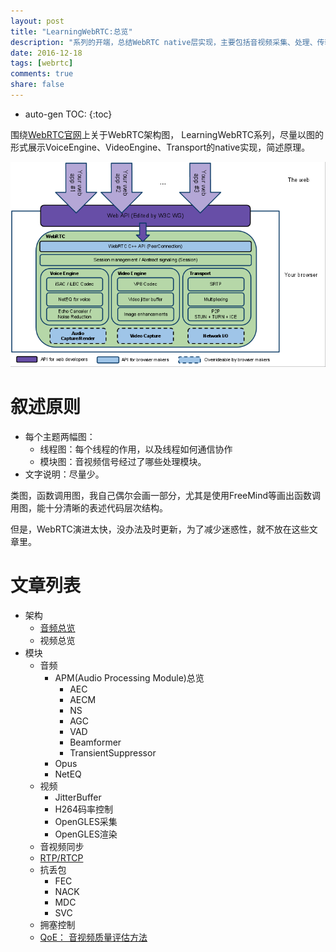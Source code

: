 ```yaml
---
layout: post
title: "LearningWebRTC:总览"
description: "系列的开端，总结WebRTC native层实现，主要包括音视频采集、处理、传输、渲染。"
date: 2016-12-18
tags: [webrtc]
comments: true
share: false
---
```


* auto-gen TOC:
{:toc}

围绕[WebRTC官网](https://webrtc.org/architecture/)上关于WebRTC架构图，
LearningWebRTC系列，尽量以图的形式展示VoiceEngine、VideoEngine、Transport的native实现，简述原理。

![webrtc-Architecture](/images/LearningWebRTC/webrtc-Architecture.png)

# 叙述原则

  * 每个主题两幅图：
    * 线程图：每个线程的作用，以及线程如何通信协作
    * 模块图：音视频信号经过了哪些处理模块。  
  * 文字说明：尽量少。

类图，函数调用图，我自己偶尔会画一部分，尤其是使用FreeMind等画出函数调用图，能十分清晰的表述代码层次结构。

但是，WebRTC演进太快，没办法及时更新，为了减少迷惑性，就不放在这些文章里。

# 文章列表

 * 架构
   * [音频总览](https://xjsxjtu.github.io/2017-07-01/LearningWebRTC-AudioArchitecture/)
   * 视频总览
 * 模块
   * 音频
     * APM(Audio Processing Module)总览
       * AEC
       * AECM
       * NS
       * AGC
       * VAD
       * Beamformer
       * TransientSuppressor
     * Opus
     * NetEQ
   * 视频
     * JitterBuffer
     * H264码率控制
     * OpenGLES采集
     * OpenGLES渲染
   * 音视频同步
   * [RTP/RTCP](https://xjsxjtu.github.io/2017-06-25/LearningWebRTC-RTP-RTCP/)
   * 抗丢包
     * FEC
     * NACK
     * MDC
     * SVC
   * 拥塞控制
   * [QoE： 音视频质量评估方法](https://xjsxjtu.github.io/2017-04-17/LearningWebRTC-1/)
